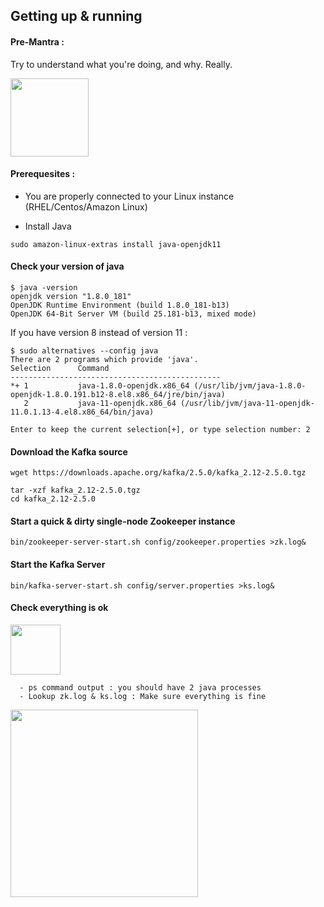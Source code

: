 ## Getting up & running

#### Pre-Mantra : 

Try to understand what you're doing, and why. Really.

<img src="https://media.makeameme.org/created/one-does-not-5b913b.jpg" width="125"></img>

#### Prerequesites : 

- You are properly connected to your Linux instance (RHEL/Centos/Amazon Linux)

- Install Java

```
sudo amazon-linux-extras install java-openjdk11 
```

#### Check your version of java

`````
$ java -version
openjdk version "1.8.0_181"
OpenJDK Runtime Environment (build 1.8.0_181-b13)
OpenJDK 64-Bit Server VM (build 25.181-b13, mixed mode)
`````

If you have version 8 instead of version 11 :
````
$ sudo alternatives --config java
There are 2 programs which provide 'java'.
Selection      Command
-----------------------------------------------
*+ 1           java-1.8.0-openjdk.x86_64 (/usr/lib/jvm/java-1.8.0-openjdk-1.8.0.191.b12-8.el8.x86_64/jre/bin/java)
   2           java-11-openjdk.x86_64 (/usr/lib/jvm/java-11-openjdk-11.0.1.13-4.el8.x86_64/bin/java)

Enter to keep the current selection[+], or type selection number: 2
`````

#### Download the Kafka source

```
wget https://downloads.apache.org/kafka/2.5.0/kafka_2.12-2.5.0.tgz

tar -xzf kafka_2.12-2.5.0.tgz
cd kafka_2.12-2.5.0
```

#### Start a quick & dirty single-node Zookeeper instance
```
bin/zookeeper-server-start.sh config/zookeeper.properties >zk.log&
```

#### Start the Kafka Server
```
bin/kafka-server-start.sh config/server.properties >ks.log&
```

#### Check everything is ok

<img src="https://blog.iron.io/wp-content/uploads/2014/04/stay-paranoid-and-trust-no-one.png" width="80"></img>
```
  - ps command output : you should have 2 java processes
  - Lookup zk.log & ks.log : Make sure everything is fine
```

<img width="300" src="https://user-images.githubusercontent.com/28993140/82143641-9cdb3b00-9845-11ea-9c6f-8327994ec2a1.png">


